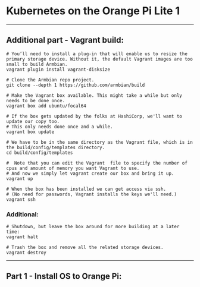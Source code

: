 # Kubernetes on the Orange Pi Lite 1

-----------------------------------------------

## Additional part - Vagrant build:

```
# You’ll need to install a plug-in that will enable us to resize the primary storage device. Without it, the default Vagrant images are too small to build Armbian.
vagrant plugin install vagrant-disksize
```

```
# Clone the Armbian repo project.  
git clone --depth 1 https://github.com/armbian/build

# Make the Vagrant box available. This might take a while but only needs to be done once.  
vagrant box add ubuntu/focal64

# If the box gets updated by the folks at HashiCorp, we'll want to update our copy too.  
# This only needs done once and a while.  
vagrant box update
```
```
# We have to be in the same directory as the Vagrant file, which is in the build/config/templates directory.
cd build/config/templates

#  Note that you can edit the Vagrant  file to specify the number of cpus and amount of memory you want Vagrant to use.
# And now we simply let vagrant create our box and bring it up.
vagrant up

# When the box has been installed we can get access via ssh.
# (No need for passwords, Vagrant installs the keys we'll need.)
vagrant ssh
```

### Additional:
```
# Shutdown, but leave the box around for more building at a later time:  
vagrant halt

# Trash the box and remove all the related storage devices.  
vagrant destroy
```

-----------------------------------------------

## Part 1 - Install OS to Orange Pi: